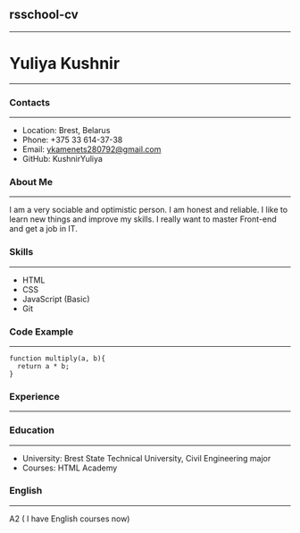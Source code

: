 ## **rsschool-cv**
--------------
# **Yuliya Kushnir**
----------------

### **Contacts**
------------

* Location: Brest, Belarus
* Phone: +375 33 614-37-38
* Email: ykamenets280792@gmail.com
* GitHub: KushnirYuliya

### **About Me**
--------------

I am a very sociable and optimistic person. I am honest and reliable. I like to learn new things and improve my skills.
I really want to master Front-end and get a job in IT.

### **Skills**
--------------

* HTML
* CSS
* JavaScript (Basic)
* Git

### **Code Example**
--------------
```
function multiply(a, b){
  return a * b;
}
```
### **Experience**
--------------

### **Education**
--------------

* University: Brest State Technical University, Civil Engineering major
* Courses: HTML Academy

### **English**
--------------

A2 ( I have English courses now)